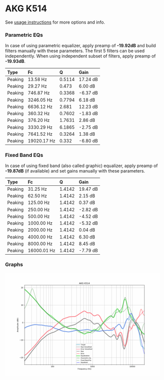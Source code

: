 # AKG K514
See [usage instructions](https://github.com/jaakkopasanen/AutoEq#usage) for more options and info.

### Parametric EQs
In case of using parametric equalizer, apply preamp of **-19.92dB** and build filters manually
with these parameters. The first 5 filters can be used independently.
When using independent subset of filters, apply preamp of **-19.93dB**.

| Type    | Fc          |      Q | Gain     |
|:--------|:------------|:-------|:---------|
| Peaking | 13.58 Hz    | 0.5114 | 17.24 dB |
| Peaking | 29.27 Hz    | 0.473  | 6.00 dB  |
| Peaking | 746.87 Hz   | 0.3368 | -6.37 dB |
| Peaking | 3246.05 Hz  | 0.7794 | 6.18 dB  |
| Peaking | 6636.12 Hz  | 2.681  | 12.23 dB |
| Peaking | 360.32 Hz   | 0.7602 | -1.83 dB |
| Peaking | 376.20 Hz   | 1.7631 | 2.86 dB  |
| Peaking | 3330.29 Hz  | 6.1865 | -2.75 dB |
| Peaking | 7641.52 Hz  | 0.3264 | 1.38 dB  |
| Peaking | 19020.17 Hz | 0.332  | -6.80 dB |

### Fixed Band EQs
In case of using fixed band (also called graphic) equalizer, apply preamp of **-19.87dB**
(if available) and set gains manually with these parameters.

| Type    | Fc          |      Q | Gain     |
|:--------|:------------|:-------|:---------|
| Peaking | 31.25 Hz    | 1.4142 | 19.47 dB |
| Peaking | 62.50 Hz    | 1.4142 | 2.15 dB  |
| Peaking | 125.00 Hz   | 1.4142 | 0.37 dB  |
| Peaking | 250.00 Hz   | 1.4142 | -2.82 dB |
| Peaking | 500.00 Hz   | 1.4142 | -4.52 dB |
| Peaking | 1000.00 Hz  | 1.4142 | -5.32 dB |
| Peaking | 2000.00 Hz  | 1.4142 | 0.04 dB  |
| Peaking | 4000.00 Hz  | 1.4142 | 6.30 dB  |
| Peaking | 8000.00 Hz  | 1.4142 | 8.45 dB  |
| Peaking | 16000.01 Hz | 1.4142 | -7.79 dB |

### Graphs
![](./AKG%20K514.png)